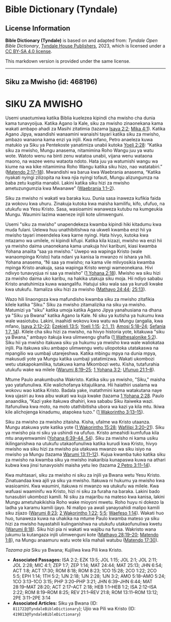 # Bible Dictionary (Tyndale)

## License Information

**Bible Dictionary (Tyndale)** is based on and adapted from: _Tyndale Open Bible Dictionary_, [Tyndale House Publishers](https://tyndaleopenresources.com/), 2023, which is licensed under a [CC BY-SA 4.0 license](https://creativecommons.org/licenses/by-sa/4.0/legalcode.en).

This markdown version is provided under the same license.



--------------------------------

## Siku za Mwisho (id: 468196)

SIKU ZA MWISHO
==============

Usemi unaotumiwa katika Biblia kuelezea kipindi cha mwisho cha dunia kama tunavyoijua. Katika Agano la Kale, siku za mwisho zinaonekana kama wakati ambapo ahadi za Masihi zitatimia (tazama [Isaya 2:2](https://ref.ly/Isa2:2); [Mika 4:1](https://ref.ly/Mic4:1)). Katika Agano Jipya, waandishi wanaamini wanaishi tayari katika siku za mwisho, ambazo wanaona kama enzi ya injili. Kwa mfano, Petro anaeleza kuwa matukio ya Siku ya Pentekoste yanatimiza unabii kutoka [Yoeli 2:28](https://ref.ly/Joel2:28): “Katika siku za mwisho, Mungu anasema, nitamimina Roho Wangu juu ya watu wote. Watoto wenu na binti zenu watatoa unabii, vijana wenu wataona maono, na wazee wenu wataota ndoto. Hata juu ya watumishi wangu wa kiume na wa kike nitamimina Roho Wangu katika siku hizo, nao watatabiri.” ([Matendo 2:17–18](https://ref.ly/Acts2:17-Acts2:18)). Mwandishi wa barua kwa Waebrania anasema, “Katika nyakati nyingi zilizopita na kwa njia nyingi tofauti, Mungu alizungumza na baba zetu kupitia manabii. Lakini katika siku hizi za mwisho ametuzungumzia kwa Mwanawe” ([Waebrania 1:1–2](https://ref.ly/Heb1:1-Heb1:2)).

Siku za mwisho ni wakati wa baraka kuu. Dunia sasa inaweza kufikia faida za wokovu kwa uhuru. Zinakuja kutoka kwa maisha kamilifu, kifo, ufufuo, na utukufu wa Yesu Kristo. Sasa, wasioamini wanaweza kutubu na kumgeukia Mungu. Waumini lazima waeneze injili kote ulimwenguni.

Usemi "siku za mwisho" unapendekeza kwamba kipindi hiki kitadumu kwa muda fulani. Uelewa huu unathibitishwa na ukweli kwamba enzi hii ya mwisho tayari imeendelea kwa karne nyingi. Hata hivyo, kutoka kwa mtazamo wa umilele, ni kipindi kifupi. Katika kila kizazi, mwisho wa enzi hii ya mwisho daima unaonekana kama unakuja hivi karibuni, kiasi kwamba Yohana anaiita “saa ya mwisho.” Uwepo wa wapinga Kristo (wale wanaompinga Kristo) hata ndani ya kanisa la mwanzo ni ishara ya hili. Yohana anasema, “Ni saa ya mwisho; na kama vile mlivyosikia kwamba mpinga Kristo anakuja, sasa wapinga Kristo wengi wameonekana. Hivi ndivyo tunavyojua ni saa ya mwisho” ([1 Yohana 2:18](https://ref.ly/1John2:18)). Mwisho wa siku hizi za mwisho daima uko karibu, na hakika utakuja siku moja. Hii ndiyo sababu Kristo anatuhimiza kuwa waangalifu. Hatujui siku wala saa ya kurudi kwake kwa utukufu. Itamaliza siku hizi za mwisho ([Mathayo 24:44](https://ref.ly/Matt24:44); [25:13](https://ref.ly/Matt25:13)).

Wazo hili linaongoza kwa mafundisho kwamba siku za mwisho zitafikia kilele katika "Siku." Siku za mwisho zitamalizika na siku ya mwisho. Matumizi ya "siku" katika umoja katika Agano Jipya yanahusiana na dhana ya "Siku ya Bwana" katika Agano la Kale. Ni siku ya kutisha ya hukumu kwa wale wasiotubu. Lakini, inaahidi wokovu kwa watu wa Mungu (angalia, kwa mfano, [Isaya 2:12–22](https://ref.ly/Isa2:12-Isa2:22); [Ezekieli 13:5](https://ref.ly/Ezek13:5); [Yoeli 1:15](https://ref.ly/Joel1:15); [2:1, 11](https://ref.ly/Joel2:1); [Amosi 5:18–24](https://ref.ly/Amos5:18-Amos5:24); [Sefania 1:7, 14](https://ref.ly/Zeph1:7)). Kilele cha siku hizi za mwisho, na hivyo historia yote, kitakuwa "siku ya Bwana," ambayo itakuja kwa ulimwengu ghafla ([1 Wathesalonike 5:2](https://ref.ly/1Thess5:2)). Siku hii ya mwisho itakuwa siku ya hukumu ya mwisho kwa wale waliokataa injili. Pia itakuwa siku ambapo ulimwengu wetu uliopotoka utatakaswa na mpangilio wa uumbaji utarejeshwa. Katika mbingu mpya na dunia mpya, makusudi yote ya Mungu katika uumbaji yatatimizwa. Wakati ukombozi wetu utakapokamilika, tutakuwa kama Mkombozi wetu. Kisha, tutafurahia utukufu wake wa milele ([Warumi 8:19–25](https://ref.ly/Rom8:19-Rom8:25); [1 Yohana 3:2](https://ref.ly/1John3:2); [Ufunuo 21:1–8](https://ref.ly/Rev21:1-Rev21:8)).

Mtume Paulo anakumbusha Wakristo. Katika siku ya mwisho, "Siku," maisha yao yatafunuliwa. Kile walichofanya kitajulikana. Hii haiathiri usalama wa wokovu wao katika Kristo. Badala yake, inatathmini kama watakutana naye kwa ujasiri au kwa aibu wakati wa kuja kwake (tazama [1 Yohana 2:28](https://ref.ly/1John2:28). Paulo anaandika, “Kazi yake itakuwa dhahiri, kwa sababu Siku itaiweka wazi. Itafunuliwa kwa moto, na moto utathibitisha ubora wa kazi ya kila mtu. Ikiwa kile alichojenga kinadumu, atapokea tuzo.” ([1 Wakorintho 3:13–15](https://ref.ly/1Cor3:13-1Cor3:15)).

Siku za mwisho za mwisho zitaisha. Kisha, ufalme wa Kristo utaanza. Mungu atakuwa yote katika yote ([1 Wakorintho 15:28](https://ref.ly/1Cor15:28); [Wafilipi 3:20–21](https://ref.ly/Phil3:20-Phil3:21)). Siku ya mwisho pia ni siku ya ushindi na ufufuo. Kristo ameahidi kumfufua kila mtu anayemwamini ([Yohana 6:39–44, 54](https://ref.ly/John6:39-John6:44)). Siku za mwisho ni kama usiku ikilinganishwa na utukufu utakaofunuliwa katika kurudi kwa Kristo, hivyo mwisho wa siku hizi za mwisho pia utakuwa mwanzo wa siku isiyo na mwisho ya Mungu (tazama [Warumi 13:11–12](https://ref.ly/Rom13:11-Rom13:12)). Kujua kwamba tuko katika siku za mwisho na kwamba siku ya mwisho inakaribia kunapaswa kuwa na athari kubwa kwa jinsi tunavyoishi maisha yetu leo (tazama [2 Petro 3:11–14](https://ref.ly/2Pet3:11-2Pet3:14)).

Kwa muhtasari, siku za mwisho ni siku za injili ya Bwana wetu Yesu Kristo. Zinatuandaa kwa ajili ya siku ya mwisho. Itakuwa ni hukumu ya mwisho kwa wasioamini. Kwa waumini, itakuwa ni mwanzo wa utukufu wa milele. Kwa wafuasi waaminifu wa Kristo, hizi ni siku za furaha na baraka. Lakini bado tunasubiri ukombozi kamili. Ni siku za majaribu na mateso kwa kanisa, lakini Mungu ametuhakikishia Roho wake mioyoni mwetu. Roho huyu ni dokezo la ladha ya karamu kamili ijayo. Ni malipo ya awali yanayoahidi malipo kamili siku zijazo ([Warumi 8:23](https://ref.ly/Rom8:23); [2 Wakorintho 1:22](https://ref.ly/2Cor1:22); [5:5](https://ref.ly/2Cor5:5); [Waefeso 1:14](https://ref.ly/Eph1:14)). Wakati huo huo, tunaweza kuwa na uhakika na mtume Paulo kwamba mateso ya siku hizi za mwisho hayastahili kulinganishwa na utukufu utakaofunuliwa kwetu ([Warumi 8:18](https://ref.ly/Rom8:18)). Siku hizi pia ni wakati wa wajibu na fursa. Wakristo wana jukumu la kutangaza injili ulimwenguni kote ([Mathayo 28:19–20](https://ref.ly/Matt28:19-Matt28:20); [Matendo 1:8](https://ref.ly/Acts1:8)), na Mungu anaamuru watu wote kila mahali watubu ([Matendo 17:30](https://ref.ly/Acts17:30)).

*Tazama pia* Siku ya Bwana; Kujiliwa kwa Pili kwa Kristo.

* **Associated Passages:** ISA 2:2; EZK 13:5; JOL 1:15; JOL 2:1; JOL 2:11; JOL 2:28; MIC 4:1; ZEP 1:7; ZEP 1:14; MAT 24:44; MAT 25:13; JHN 6:54; ACT 1:8; ACT 17:30; ROM 8:18; ROM 8:23; 1CO 15:28; 2CO 1:22; 2CO 5:5; EPH 1:14; 1TH 5:2; 1JN 2:18; 1JN 2:28; 1JN 3:2; AMO 5:18–AMO 5:24; 1CO 3:13–1CO 3:15; PHP 3:20–PHP 3:21; JHN 6:39–JHN 6:44; MAT 28:19–MAT 28:20; ACT 2:17–ACT 2:18; HEB 1:1–HEB 1:2; ISA 2:12–ISA 2:22; ROM 8:19–ROM 8:25; REV 21:1–REV 21:8; ROM 13:11–ROM 13:12; 2PE 3:11–2PE 3:14
* **Associated Articles:** Siku ya Bwana (ID: `811722@TyndaleBibleDictionary`); Ujio wa Pili wa Kristo (ID: `419813@TyndaleBibleDictionary`)

